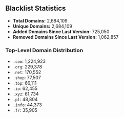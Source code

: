 ## Blacklist Statistics

- **Total Domains:** 2,684,109
- **Unique Domains:** 2,684,109
- **Added Domains Since Last Version:** 725,050
- **Removed Domains Since Last Version:** 1,062,857

### Top-Level Domain Distribution

-  `.com`: 1,224,923
-  `.org`: 229,378
-  `.net`: 170,552
-  `.shop`: 77,507
-  `.top`: 66,111
-  `.io`: 62,455
-  `.xyz`: 61,734
-  `.pl`: 48,804
-  `.info`: 44,373
-  `.fr`: 35,905
